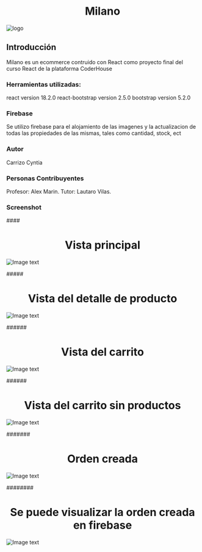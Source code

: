 # <h1 align="center">Milano</h1>

![logo](gs://ecommerce-milano.appspot.com/logoo.jpg)

## Introducción

Milano es un ecommerce contruido con React como proyecto final del curso React de la plataforma CoderHouse

### Herramientas utilizadas:

react version 18.2.0
react-bootstrap version 2.5.0
bootstrap version 5.2.0

### Firebase

Se utilizo firebase para el alojamiento de las imagenes y la actualizacion de todas las propiedades de las mismas, tales como cantidad, stock, ect


### Autor

Carrizo Cyntia

### Personas Contribuyentes

Profesor: Alex Marin. 
Tutor: Lautaro Vilas.

### Screenshot

####<h1 align="center">Vista principal</h1>
![Image text](https://user-images.githubusercontent.com/86573789/186558728-00cc2f7f-7af1-4d0a-b0e7-aaf866eb7046.png)

#####<h1 align="center">Vista del detalle de producto </h1>
![Image text](https://user-images.githubusercontent.com/86573789/186559003-782771b1-6068-43da-acee-cd155b9f3bb1.png)

######<h1 align="center">Vista del carrito</h1>
![Image text](https://user-images.githubusercontent.com/86573789/186559069-3af2455b-fe04-4b14-9dcc-b1f9c60207fc.png)

######<h1 align="center">Vista del carrito sin productos</h1>
![Image text](https://user-images.githubusercontent.com/86573789/186559128-867a0734-7125-4c1e-9c17-2cc5025a34b4.png)


#######<h1 align="center">Orden creada</h1>
![Image text](https://user-images.githubusercontent.com/86573789/186559200-0ee2ed07-e50d-4d51-9282-fd3b6f15928b.png)

########<h1 align="center">Se puede visualizar la orden creada en firebase</h1>
![Image text](https://user-images.githubusercontent.com/86573789/186559282-d684f2da-62c7-4ab7-9015-6a2bfc2f8714.png)


